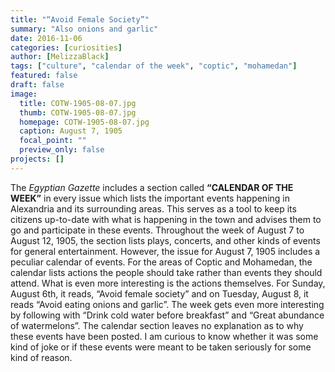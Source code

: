 ```yaml
---
title: "“Avoid Female Society”"
summary: "Also onions and garlic"
date: 2016-11-06
categories: [curiosities]
author: [MelizzaBlack]
tags: ["culture", "calendar of the week", "coptic", "mohamedan"]
featured: false
draft: false
image:
  title: COTW-1905-08-07.jpg
  thumb: COTW-1905-08-07.jpg
  homepage: COTW-1905-08-07.jpg
  caption: August 7, 1905
  focal_point: ""
  preview_only: false
projects: []
---
```

The *Egyptian Gazette* includes a section called **“CALENDAR OF THE WEEK”** in every issue which lists the important events happening in Alexandria and its surrounding areas. This serves as a tool to keep its citizens up-to-date with what is happening in the town and advises them to go and participate in these events. Throughout the week of August 7 to August 12, 1905, the section lists plays, concerts, and other kinds of events for general entertainment. However, the issue for August 7, 1905 includes a peculiar calendar of events. For the areas of Coptic and Mohamedan, the calendar lists actions the people should take rather than events they should attend. What is even more interesting is the actions themselves. For Sunday, August 6th, it reads, “Avoid female society” and on Tuesday, August 8, it reads “Avoid eating onions and garlic”. The week gets even more interesting by following with “Drink cold water before breakfast” and “Great abundance of watermelons”. The calendar section leaves no explanation as to why these events have been posted. I am curious to know whether it was some kind of joke or if these events were meant to be taken seriously for some kind of reason.
